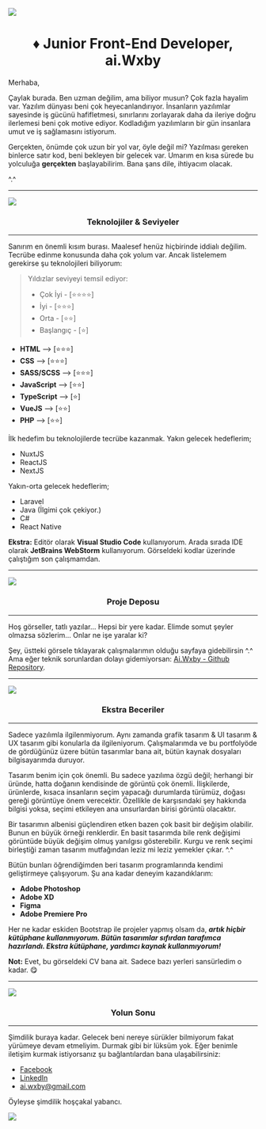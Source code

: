 ![](https://i.imgur.com/gw69TSY.png)
<h1 align="center">&diams; Junior Front-End Developer, ai.Wxby</h1>

Merhaba,

Çaylak burada. Ben uzman değilim, ama biliyor musun? Çok fazla hayalim var. Yazılım dünyası beni çok heyecanlandırıyor. İnsanların yazılımlar sayesinde iş gücünü hafifletmesi, sınırlarını zorlayarak daha da ileriye doğru ilerlemesi beni çok motive ediyor. Kodladığım yazılımların bir gün insanlara umut ve iş sağlamasını istiyorum.

Gerçekten, önümde çok uzun bir yol var, öyle değil mi? Yazılması gereken binlerce satır kod, beni bekleyen bir gelecek var. Umarım en kısa sürede bu yolculuğa **gerçekten** başlayabilirim. Bana şans dile, ihtiyacım olacak.

^.^

------------
![](https://i.imgur.com/LaLPlGB.png)
<h3 align="center"> Teknolojiler & Seviyeler </h3>

------------
Sanırım en önemli kısım burası. Maalesef henüz hiçbirinde iddialı değilim. Tecrübe edinme konusunda daha çok yolum var. Ancak listelemem gerekirse şu teknolojileri biliyorum:

>  Yıldızlar seviyeyi temsil ediyor:
> - Çok İyi - [:star::star::star::star:]
> - İyi - [:star::star::star:]
> - Orta - [:star::star:]
> - Başlangıç - [:star:]

- **HTML**       --> [:star::star::star:]
- **CSS**        --> [:star::star::star:]
- **SASS/SCSS**  --> [:star::star::star:]
- **JavaScript** --> [:star::star:]
- **TypeScript** --> [:star:]
- **VueJS**      --> [:star::star:]
- **PHP**        --> [:star::star:]

İlk hedefim bu teknolojilerde tecrübe kazanmak. Yakın gelecek hedeflerim;
- NuxtJS
- ReactJS
- NextJS

Yakın-orta gelecek hedeflerim;
- Laravel
- Java (İlgimi çok çekiyor.)
- C#
- React Native

**Ekstra:**
Editör olarak **Visual Studio Code** kullanıyorum. Arada sırada IDE olarak **JetBrains WebStorm** kullanıyorum. Görseldeki kodlar üzerinde çalıştığım son çalışmamdan.

------------

[![](https://i.imgur.com/2R2CLAh.png)](https://github.com/aiWxby?tab=repositories)
<h3 align="center"> Proje Deposu </h3>

------------

Hoş görseller, tatlı yazılar... Hepsi bir yere kadar. Elimde somut şeyler olmazsa sözlerim... Onlar ne işe yaralar ki?

Şey, üstteki görsele tıklayarak çalışmalarımın olduğu sayfaya gidebilirsin ^.^ Ama eğer teknik sorunlardan dolayı gidemiyorsan: [Ai.Wxby - Github Repository](https://github.com/aiWxby?tab=repositories "Github Repository").

------------


![](https://i.imgur.com/3g8e73k.png)
<h3 align="center"> Ekstra Beceriler </h3>

------------

Sadece yazılımla ilgilenmiyorum. Aynı zamanda grafik tasarım & UI tasarım & UX tasarım gibi konularla da ilgileniyorum. Çalışmalarımda ve bu portfolyöde de gördüğünüz üzere bütün tasarımlar bana ait, bütün kaynak dosyaları bilgisayarımda duruyor.

Tasarım benim için çok önemli. Bu sadece yazılıma özgü değil; herhangi bir üründe, hatta doğanın kendisinde de görüntü çok önemli. İlişkilerde, ürünlerde, kısaca insanların seçim yapacağı durumlarda türümüz, doğası gereği görüntüye önem verecektir. Özellikle de karşısındaki şey hakkında bilgisi yoksa, seçimi etkileyen ana unsurlardan birisi görüntü olacaktır.

Bir tasarımın albenisi güçlendiren etken bazen çok basit bir değişim olabilir. Bunun en büyük örneği renklerdir. En basit tasarımda bile renk değişimi görüntüde büyük değişim olmuş yanılgısı gösterebilir. Kurgu ve renk seçimi birleştiği zaman tasarım mutfağından leziz mi leziz yemekler çıkar. ^.^

Bütün bunları öğrendiğimden beri tasarım programlarında kendimi geliştirmeye çalışıyorum. Şu ana kadar deneyim kazandıklarım:

- **Adobe Photoshop**
- **Adobe XD**
- **Figma**
- **Adobe Premiere Pro**

Her ne kadar eskiden Bootstrap ile projeler yapmış olsam da, <b><em>artık hiçbir kütüphane kullanmıyorum. Bütün tasarımlar sıfırdan tarafımca hazırlandı. Ekstra kütüphane, yardımcı kaynak kullanmıyorum!</em></b>

**Not:**
Evet, bu görseldeki CV bana ait. Sadece bazı yerleri sansürledim o kadar. :yum:

------------
![](https://i.imgur.com/O6wp2LR.png)
<h3 align="center"> Yolun Sonu </h3>

------------
Şimdilik buraya kadar. Gelecek beni nereye sürükler bilmiyorum fakat yürümeye devam etmeliyim. Durmak gibi bir lüksüm yok. Eğer benimle iletişim kurmak istiyorsanız şu bağlantılardan bana ulaşabilirsiniz:
- [Facebook](https://www.facebook.com/ai.wxby.0 "Facebook")
- [LinkedIn](https://www.linkedin.com/in/ertuğrul-elibol-7732b3222/ "LinkedIn")
- ai.wxby@gmail.com

Öyleyse şimdilik hoşçakal yabancı.

![](https://i.imgur.com/oo5g5SX.png)
